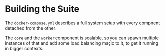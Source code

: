 # Building the Suite

The ```docker-compose.yml``` describes a full system setup with every compnent detached from the other.

The ```core``` and the ```worker``` component is scalable, so you can spawn multiple instances of that and add some load balancing magic to it, to get it running in bigger contexts.
